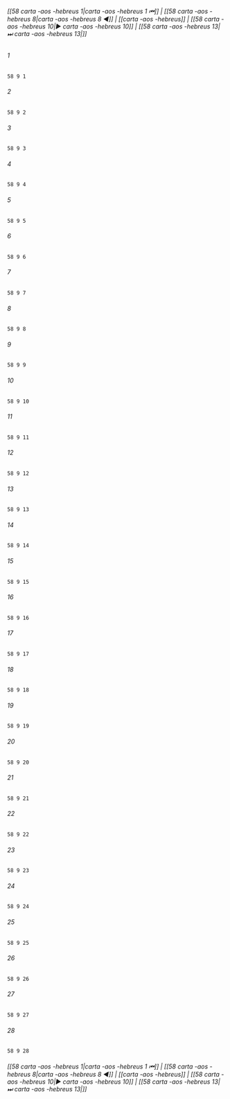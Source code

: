 
###### [[58 carta -aos -hebreus 1|carta -aos -hebreus 1 ⏮]] | [[58 carta -aos -hebreus 8|carta -aos -hebreus 8 ◀]] | [[carta -aos -hebreus]] | [[58 carta -aos -hebreus 10|▶ carta -aos -hebreus 10]] | [[58 carta -aos -hebreus 13|⏭ carta -aos -hebreus 13|]]

###### 1
``` verse
58 9 1 
```
###### 2
``` verse
58 9 2 
```
###### 3
``` verse
58 9 3 
```
###### 4
``` verse
58 9 4 
```
###### 5
``` verse
58 9 5 
```
###### 6
``` verse
58 9 6 
```
###### 7
``` verse
58 9 7 
```
###### 8
``` verse
58 9 8 
```
###### 9
``` verse
58 9 9 
```
###### 10
``` verse
58 9 10 
```
###### 11
``` verse
58 9 11 
```
###### 12
``` verse
58 9 12 
```
###### 13
``` verse
58 9 13 
```
###### 14
``` verse
58 9 14 
```
###### 15
``` verse
58 9 15 
```
###### 16
``` verse
58 9 16 
```
###### 17
``` verse
58 9 17 
```
###### 18
``` verse
58 9 18 
```
###### 19
``` verse
58 9 19 
```
###### 20
``` verse
58 9 20 
```
###### 21
``` verse
58 9 21 
```
###### 22
``` verse
58 9 22 
```
###### 23
``` verse
58 9 23 
```
###### 24
``` verse
58 9 24 
```
###### 25
``` verse
58 9 25 
```
###### 26
``` verse
58 9 26 
```
###### 27
``` verse
58 9 27 
```
###### 28
``` verse
58 9 28 
```

###### [[58 carta -aos -hebreus 1|carta -aos -hebreus 1 ⏮]] | [[58 carta -aos -hebreus 8|carta -aos -hebreus 8 ◀]] | [[carta -aos -hebreus]] | [[58 carta -aos -hebreus 10|▶ carta -aos -hebreus 10]] | [[58 carta -aos -hebreus 13|⏭ carta -aos -hebreus 13|]]

